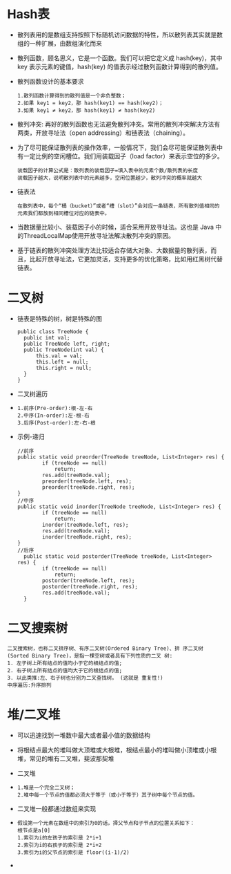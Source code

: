 # Hash表

* 散列表用的是数组支持按照下标随机访问数据的特性，所以散列表其实就是数组的一种扩展，由数组演化而来

* 散列函数，顾名思义，它是一个函数。我们可以把它定义成 hash(key)，其中 key 表示元素的键值，hash(key) 的值表示经过散列函数计算得到的散列值。

* 散列函数设计的基本要求

  ~~~
  1.散列函数计算得到的散列值是一个非负整数；
  2.如果 key1 = key2，那 hash(key1) == hash(key2)；
  3.如果 key1 ≠ key2，那 hash(key1) ≠ hash(key2)
  ~~~

* 散列冲突: 再好的散列函数也无法避免散列冲突。常用的散列冲突解决方法有两类，开放寻址法（open addressing）和链表法（chaining）。

* 为了尽可能保证散列表的操作效率，一般情况下，我们会尽可能保证散列表中有一定比例的空闲槽位。我们用装载因子（load factor）来表示空位的多少。

  ~~~
  装载因子的计算公式是：散列表的装载因子=填入表中的元素个数/散列表的长度
  装载因子越大，说明散列表中的元素越多，空闲位置越少，散列冲突的概率就越大
  ~~~

* 链表法

  ~~~
  在散列表中，每个“桶（bucket）”或者“槽（slot）”会对应一条链表，所有散列值相同的元素我们都放到相同槽位对应的链表中。
  ~~~

* 当数据量比较小、装载因子小的时候，适合采用开放寻址法。这也是 Java 中的ThreadLocalMap使用开放寻址法解决散列冲突的原因。

* 基于链表的散列冲突处理方法比较适合存储大对象、大数据量的散列表，而且，比起开放寻址法，它更加灵活，支持更多的优化策略，比如用红黑树代替链表。

# 二叉树

* 链表是特殊的树，树是特殊的图

  ~~~
  public class TreeNode { 
  	public int val;
  	public TreeNode left, right; 
  	public TreeNode(int val) {
  		this.val = val; 
  		this.left = null; 
  		this.right = null;
  	} 
  }
  ~~~

* 二叉树遍历

* ~~~
  1.前序(Pre-order):根-左-右 
  2.中序(In-order):左-根-右 
  3.后序(Post-order):左-右-根
  ~~~

* 示例-递归

  ~~~
  //前序
  public static void preorder(TreeNode treeNode, List<Integer> res) {
          if (treeNode == null)
              return;
          res.add(treeNode.val);
          preorder(treeNode.left, res);
          preorder(treeNode.right, res);
  }
  //中序
  public static void inorder(TreeNode treeNode, List<Integer> res) {
          if (treeNode == null)
              return;
          inorder(treeNode.left, res);
          res.add(treeNode.val);
          inorder(treeNode.right, res);
  }
  //后序
    public static void postorder(TreeNode treeNode, List<Integer> res) {
          if (treeNode == null)
              return;
          postorder(treeNode.left, res);
          postorder(treeNode.right, res);
          res.add(treeNode.val);
    }
  ~~~

# 二叉搜索树

~~~
二叉搜索树，也称二叉排序树、有序二叉树(Ordered Binary Tree)、排 序二叉树(Sorted Binary Tree)，是指一棵空树或者具有下列性质的二叉 树:
1. 左子树上所有结点的值均小于它的根结点的值;
2. 右子树上所有结点的值均大于它的根结点的值;
3. 以此类推:左、右子树也分别为二叉查找树。 (这就是 重复性!)
中序遍历:升序排列
~~~

# 堆/二叉堆

* 可以迅速找到一堆数中最大或者最小值的数据结构

* 将根结点最大的堆叫做大顶堆或大根堆，根结点最小的堆叫做小顶堆或小根堆，常见的堆有二叉堆，斐波那契堆

* 二叉堆

* ~~~
  1.堆是一个完全二叉树；
  2.堆中每一个节点的值都必须大于等于（或小于等于）其子树中每个节点的值。
  ~~~

* 二叉堆一般都通过数组来实现

* ~~~
  假设第一个元素在数组中的索引为0的话，择父节点和子节点的位置关系如下：
  根节点是a[0]
  1.索引为i的左孩子的索引是 2*i+1
  2.索引为i的右孩子的索引是 2*i+2
  3.索引为i的父节点的索引是 floor((i-1)/2)
  ~~~

* 